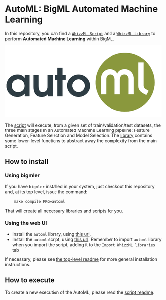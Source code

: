 # AutoML: BigML Automated Machine Learning

In this repository, you can find a [`WhizzML Script`](./automl-script)
and a [`WhizzML Library`](./automl-library) to perform **Automated
Machine Learning** within BigML.

![BigML AutoML](./res/automl.png)


The [script](./automl-script) will execute, from a given set of
train/validation/test datasets, the three main stages in an Automated
Machine Learning pipeline: Feature Generation, Feature Selection and
Model Selection. The [library](./automl-library) contains some
lower-level functions to abstract away the complexity from the main
script.


## How to install

### Using bigmler

If you have `bigmler` installed in your system, just checkout this
repository and, at its top level, issue the command:

        make compile PKG=automl

That will create all necessary libraries and scripts for you.

### Using the web UI

- Install the `automl` library, using [this url](./automl-library).
- Install the `automl` script, using [this url](./automl-script).
  Remember to import `automl` library when you import the script,
  adding it to the `Import WhizzML libraries` tab


If necessary, please see [the top-level readme](../readme.md) for more general
installation instructions.

## How to execute
To create a new execution of the AutoML, please read the [script
readme](./automl-script).
